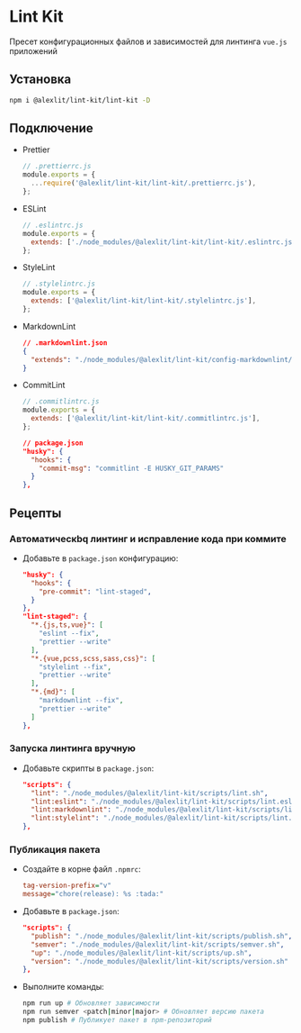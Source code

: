 # Lint Kit

Пресет конфигурационных файлов и зависимостей для линтинга `vue.js` приложений

## Установка

```sh
npm i @alexlit/lint-kit/lint-kit -D
```

## Подключение

- Prettier

  ```js
  // .prettierrc.js
  module.exports = {
    ...require('@alexlit/lint-kit/lint-kit/.prettierrc.js'),
  };
  ```

- ESLint

  ```js
  // .eslintrc.js
  module.exports = {
    extends: ['./node_modules/@alexlit/lint-kit/lint-kit/.eslintrc.js'],
  };
  ```

- StyleLint

  ```js
  // .stylelintrc.js
  module.exports = {
    extends: ['@alexlit/lint-kit/lint-kit/.stylelintrc.js'],
  };
  ```

- MarkdownLint

  ```json
  // .markdownlint.json
  {
    "extends": "./node_modules/@alexlit/lint-kit/config-markdownlint/.markdownlint.json"
  }
  ```

- CommitLint

  ```js
  // .commitlintrc.js
  module.exports = {
    extends: ['@alexlit/lint-kit/lint-kit/.commitlintrc.js'],
  };
  ```

  ```json
  // package.json
  "husky": {
    "hooks": {
      "commit-msg": "commitlint -E HUSKY_GIT_PARAMS"
    }
  },
  ```

## Рецепты

### Aвтоматическbq линтинг и исправление кода при коммите

- Добавьте в `package.json` конфигурацию:

  ```json
  "husky": {
    "hooks": {
      "pre-commit": "lint-staged",
    }
  },
  "lint-staged": {
    "*.{js,ts,vue}": [
      "eslint --fix",
      "prettier --write"
    ],
    "*.{vue,pcss,scss,sass,css}": [
      "stylelint --fix",
      "prettier --write"
    ],
    "*.{md}": [
      "markdownlint --fix",
      "prettier --write"
    ]
  },
  ```

### Запуска линтинга вручную

- Добавьте скрипты в `package.json`:

  ```json
  "scripts": {
    "lint": "./node_modules/@alexlit/lint-kit/scripts/lint.sh",
    "lint:eslint": "./node_modules/@alexlit/lint-kit/scripts/lint.eslint.sh",
    "lint:markdownlint": "./node_modules/@alexlit/lint-kit/scripts/lint.markdownlint.sh",
    "lint:stylelint": "./node_modules/@alexlit/lint-kit/scripts/lint.stylelint.sh",
  },
  ```

### Публикация пакета

- Создайте в корне файл `.npmrc`:

  ```ini
  tag-version-prefix="v"
  message="chore(release): %s :tada:"
  ```

- Добавьте в `package.json`:

  ```json
  "scripts": {
    "publish": "./node_modules/@alexlit/lint-kit/scripts/publish.sh",
    "semver": "./node_modules/@alexlit/lint-kit/scripts/semver.sh",
    "up": "./node_modules/@alexlit/lint-kit/scripts/up.sh",
    "version": "./node_modules/@alexlit/lint-kit/scripts/version.sh"
  },
  ```

- Выполните команды:

  ```bash
  npm run up # Обновляет зависимости
  npm run semver <patch|minor|major> # Обновляет версию пакета
  npm publish # Публикует пакет в npm-репозиторий
  ```
